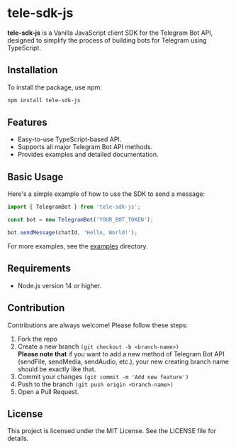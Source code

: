 # tele-sdk-js

**tele-sdk-js** is a Vanilla JavaScript client SDK for the Telegram Bot API, designed to simplify the process of building bots for Telegram using TypeScript.

## Installation

To install the package, use npm:

```bash
npm install tele-sdk-js
```

## Features

- Easy-to-use TypeScript-based API.
- Supports all major Telegram Bot API methods. 
- Provides examples and detailed documentation.

## Basic Usage
Here's a simple example of how to use the SDK to send a message:
```javascript
import { TelegramBot } from 'tele-sdk-js';

const bot = new TelegramBot('YOUR_BOT_TOKEN');

bot.sendMessage(chatId, 'Hello, World!');
```
For more examples, see the <a href="https://github.com/dasturchioka/tele-sdk-js/tree/master/examples">examples</a> directory.

## Requirements
- Node.js version 14 or higher.

## Contribution
Contributions are always welcome! Please follow these steps:
1. Fork the repo
2. Create a new branch `(git checkout -b <branch-name>)` <br>
**Please note that** if you want to add a new method of Telegram Bot API (sendFile, sendMedia, sendAudio, etc.), your new creating branch name should be exactly like that.
3. Commit your changes `(git commit -m 'Add new feature')`
4. Push to the branch `(git push origin <branch-name>)`
5. Open a Pull Request.

## License
This project is licensed under the MIT License. See the LICENSE file for details.
